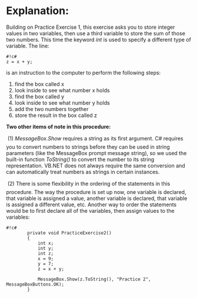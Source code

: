 # Explanation: #
Building on Practice Exercise 1, this exercise asks you to store integer values in two variables, then use a third variable to store the sum of those two numbers. This time the keyword *int* is used to specify a different type of variable. The line:

```
#!c#
z = x + y;
```

is an instruction to the computer to perform the following steps:

1. find the box called x
2. look inside to see what number x holds
3. find the box called y
4. look inside to see what number y holds
5. add the two numbers together
6. store the result in the box called z

**Two other items of note in this procedure:**

	(1) *MessageBox.Show* requires a string as its first argument.
C# requires you to convert numbers to strings before they can be used in string parameters (like the MessageBox prompt message string), so we used the built-in function *ToString()* to convert the number to its string representation.  VB.NET does not always require the same conversion and can automatically treat numbers as strings in certain instances.

	(2) There is some flexibility in the ordering of the statements in this procedure. The way the procedure is set up now, one variable is declared, that variable is assigned a value, another variable is declared, that variable is assigned a different value, etc. Another way to order the statements would be to first declare all of the variables, then assign values to the variables:

```
#!c#
        private void PracticeExercise2()
        {
            int x;
            int y;
            int z;
            x = 9;
            y = 7;
            z = x + y;

            MessageBox.Show(z.ToString(), "Practice 2", MessageBoxButtons.OK);
        }
```